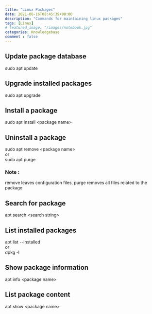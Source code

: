 ```yaml
---
title: "Linux Packages"
date: 2021-06-16T08:45:39+08:00
description: "Commands for maintaining linux packages"
tags: [Linux]
# featured_image: "/images/notebook.jpg"
categories: Knowledgebase
comment : false
---
```


## Update package database 
sudo apt update



## Upgrade installed packages
sudo apt upgrade



## Install a package
sudo apt install \<package name>



## Uninstall a package
sudo apt remove \<package name>
<br/>
or
<br/>
sudo apt purge



### Note : 
remove leaves configuration files, purge removes all files related to the package



## Search for package
apt search \<search string>



## List installed packages
apt list --installed
<br/>
or
<br/>
dpkg -l



## Show package information
apt info \<package name>



## List package content
apt show \<package name>



